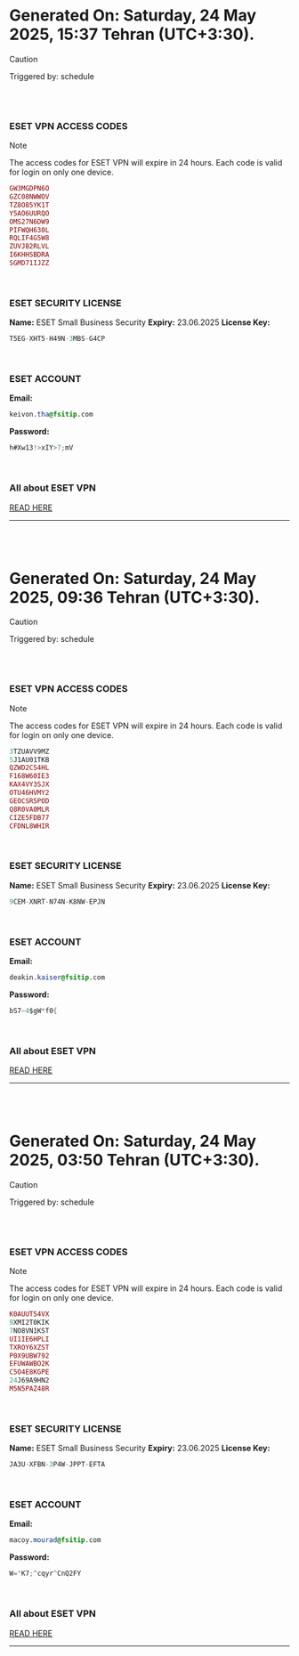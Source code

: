 # Generated On: Saturday, 24 May 2025, 15:37 Tehran (UTC+3:30).

> [!CAUTION]
> Triggered by: schedule

<br><br>

### ESET VPN ACCESS CODES

> [!NOTE]
> The access codes for ESET VPN will expire in 24 hours.
> Each code is valid for login on only one device.

```ruby
GW3MGDPN6O
GZC08NWWOV
TZ8O85YK1T
Y5AO6UURQO
OMS27N6DW9
PIFWQH630L
RQLIF4G5W8
ZUVJB2RLVL
I6KHHSBDRA
SGMD71IJZZ
```

<br>

### ESET SECURITY LICENSE

**Name:** ESET Small Business Security
**Expiry:** 23.06.2025
**License Key:**

```POV-Ray SDL
T5EG-XHT5-H49N-3MBS-G4CP
```

<br>

### ESET ACCOUNT

**Email:**

```CSS
keivon.tha@fsitip.com
```

**Password:**

```POV-Ray SDL
h#Xw13!>xIY>7;mV
```

<br>

### All about ESET VPN

[READ HERE](https://t.me/F_NiREvil/2113)

---

<br><br>

# Generated On: Saturday, 24 May 2025, 09:36 Tehran (UTC+3:30).

> [!CAUTION]
> Triggered by: schedule

<br><br>

### ESET VPN ACCESS CODES

> [!NOTE]
> The access codes for ESET VPN will expire in 24 hours.
> Each code is valid for login on only one device.

```ruby
3TZUAVV9MZ
5J1AU01TKB
QZWD2CS4HL
F168W60IE3
KAX4VY3SJX
OTU46HVMY2
GEOCSR5POD
Q8R0VA0MLR
CIZE5FDB77
CFDNL8WHIR
```

<br>

### ESET SECURITY LICENSE

**Name:** ESET Small Business Security
**Expiry:** 23.06.2025
**License Key:**

```POV-Ray SDL
9CEM-XNRT-N74N-K8NW-EPJN
```

<br>

### ESET ACCOUNT

**Email:**

```CSS
deakin.kaiser@fsitip.com
```

**Password:**

```POV-Ray SDL
bS7~4$gW*f0{
```

<br>

### All about ESET VPN

[READ HERE](https://t.me/F_NiREvil/2113)

---

<br><br>

# Generated On: Saturday, 24 May 2025, 03:50 Tehran (UTC+3:30).

> [!CAUTION]
> Triggered by: schedule

<br><br>

### ESET VPN ACCESS CODES

> [!NOTE]
> The access codes for ESET VPN will expire in 24 hours.
> Each code is valid for login on only one device.

```ruby
K0AUUT54VX
9XMI2T0KIK
7NO8VN1KST
UI1IE6HPLI
TXROY6XZST
P0X9UBW792
EFUWAWBO2K
C5O4E8KGPE
24J69A9HN2
M5N5PAZ48R
```

<br>

### ESET SECURITY LICENSE

**Name:** ESET Small Business Security
**Expiry:** 23.06.2025
**License Key:**

```POV-Ray SDL
JA3U-XFBN-3P4W-JPPT-EFTA
```

<br>

### ESET ACCOUNT

**Email:**

```CSS
macoy.mourad@fsitip.com
```

**Password:**

```POV-Ray SDL
W='K7;^cqyr^CnQ2FY
```

<br>

### All about ESET VPN

[READ HERE](https://t.me/F_NiREvil/2113)

---

<br><br>

